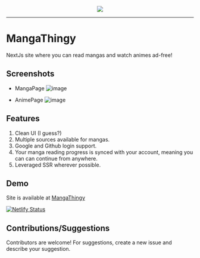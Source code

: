 <p align="center">
  <img src="https://github.com/user-attachments/assets/2c7fc91b-9c5c-48c0-a26f-fe6df9a34b4c" />
</p>

<hr />

# MangaThingy

NextJs site where you can read mangas and watch animes ad-free!


## Screenshots
- MangaPage
![image](https://github.com/user-attachments/assets/816891d5-2afd-4268-8dc4-89ce0a34d4a0)


- AnimePage
![image](https://github.com/user-attachments/assets/8ab76777-7a9b-49bc-94ef-545821ddd39d)

## Features
1. Clean UI (I guess?)
2. Multiple sources available for mangas.
3. Google and Github login support.
4. Your manga reading progress is synced with your account, meaning you can can continue from anywhere.
5. Leveraged SSR wherever possible.


## Demo
Site is available at [MangaThingy](https://mangathingy.netlify.app)

[![Netlify Status](https://api.netlify.com/api/v1/badges/19bf90a8-d35b-4253-87e0-886e3403de3e/deploy-status)](https://app.netlify.com/sites/mangathingy/deploys)

## Contributions/Suggestions
Contributors are welcome! For suggestions, create a new issue and describe your suggestion.

